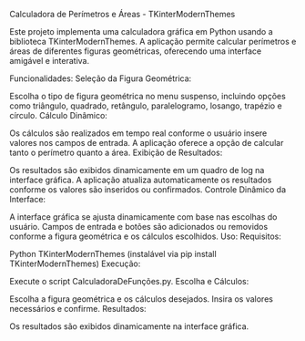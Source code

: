 Calculadora de Perímetros e Áreas - TKinterModernThemes

Este projeto implementa uma calculadora gráfica em Python usando a biblioteca TKinterModernThemes. A aplicação permite calcular perímetros e áreas de diferentes figuras geométricas, oferecendo uma interface amigável e interativa.

Funcionalidades:
Seleção da Figura Geométrica:

Escolha o tipo de figura geométrica no menu suspenso, incluindo opções como triângulo, quadrado, retângulo, paralelogramo, losango, trapézio e círculo.
Cálculo Dinâmico:

Os cálculos são realizados em tempo real conforme o usuário insere valores nos campos de entrada.
A aplicação oferece a opção de calcular tanto o perímetro quanto a área.
Exibição de Resultados:

Os resultados são exibidos dinamicamente em um quadro de log na interface gráfica.
A aplicação atualiza automaticamente os resultados conforme os valores são inseridos ou confirmados.
Controle Dinâmico da Interface:

A interface gráfica se ajusta dinamicamente com base nas escolhas do usuário.
Campos de entrada e botões são adicionados ou removidos conforme a figura geométrica e os cálculos escolhidos.
Uso:
Requisitos:

Python
TKinterModernThemes (instalável via pip install TKinterModernThemes)
Execução:

Execute o script CalculadoraDeFunções.py.
Escolha e Cálculos:

Escolha a figura geométrica e os cálculos desejados.
Insira os valores necessários e confirme.
Resultados:

Os resultados são exibidos dinamicamente na interface gráfica.
